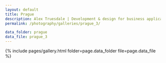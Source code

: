 ```yaml
---
layout: default
title: Prague
description: Alex Truesdale | Development & design for business applications.. and photos on occasion.
permalink: /photography/galleries/prague_3/

data_folder: prague
data_file: prague_3
---
```

{% include pages/gallery.html folder=page.data_folder file=page.data_file %}
